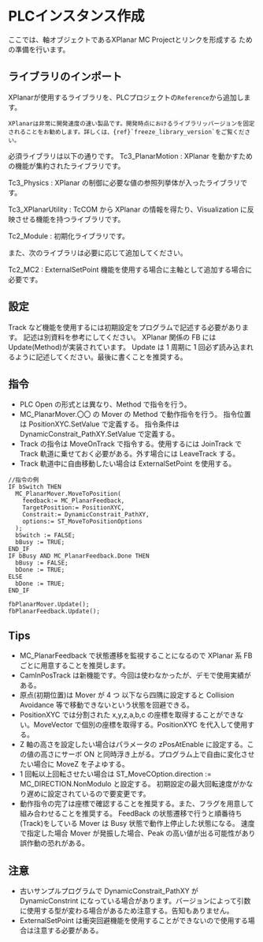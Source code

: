 # PLCインスタンス作成

ここでは、軸オブジェクトであるXPlanar MC Projectとリンクを形成する ための準備を行います。

## ライブラリのインポート

XPlanarが使用するライブラリを、PLCプロジェクトの`Reference`から追加します。

```{warning}
XPlanarは非常に開発速度の速い製品です。開発時点におけるライブラリッバージョンを固定されることをお勧めします。詳しくは、{ref}`freeze_library_version`をご覧ください。
```


必須ライブラリは以下の通りです。
Tc3_PlanarMotion
  : XPlanar を動かすための機能が集約されたライブラリです。

Tc3_Physics
  : XPlanar の制御に必要な値の参照列挙体が入ったライブラリです。

Tc3_XPlanarUtility
  : TcCOM から XPlanar の情報を得たり、Visualization に反映させる機能を持つライブラリです。

Tc2_Module
  : 初期化ライブラリです。

また、次のライブラリは必要に応じて追加してください。

Tc2_MC2
  : ExternalSetPoint 機能を使用する場合に主軸として追加する場合に必要です。

## 設定

Track など機能を使用するには初期設定をプログラムで記述する必要があります。
記述は別資料を参考にしてください。
XPlanar 関係の FB には Update(Method)が実装されています。
Update は 1 周期に 1 回必ず読み込まれるように記述してください。最後に書くことを推奨する。

## 指令

- PLC Open の形式とは異なり、Method で指令を行う。
- MC_PlanarMover.〇〇 の Mover の Method で動作指令を行う。
  指令位置は PositionXYC.SetValue で定義する。
  指令条件は DynamicConstrait_PathXY.SetValue で定義する。
- Track の指令は MoveOnTrack で指令する。使用するには JoinTrack で Track 軌道に乗せておく必要がある。外す場合には LeaveTrack する。
- Track 軌道中に自由移動したい場合は ExternalSetPoint を使用する。

```
//指令の例
IF bSwitch THEN
  MC_PlanarMover.MoveToPosition(
    feedback:= MC_PlanarFeedback,
    TargetPosition:= PositionXYC,
    Constrait:= DynamicConstrait_PathXY,
    options:= ST_MoveToPositionOptions
  );
  bSwitch := FALSE;
  bBusy := TRUE;
END_IF
IF bBusy AND MC_PlanarFeedback.Done THEN
  bBusy := FALSE;
  bDone := TRUE;
ELSE
  bDone := TRUE;
END_IF

fbPlanarMover.Update();
fbPlanarFeedback.Update();
```

## Tips

- MC_PlanarFeedback で状態遷移を監視することになるので XPlanar 系 FB ごとに用意することを推奨します。
- CamInPosTrack は新機能です。今回は使わなかったが、デモで使用実績がある。
- 原点(初期位置)は Mover が 4 つ 以下なら四隅に設定すると Collision Avoidance 等で移動できないという状態を回避できる。
- PositionXYC では分割された x,y,z,a,b,c の座標を取得することができない。MoveVector で個別の座標を取得する。PositionXYC を代入して使用する。
- Z 軸の高さを設定したい場合はパラメータの zPosAtEnable に設定する。この値の高さにサーボ ON と同時浮き上がる。プログラム上で自由に変化させたい場合に MoveZ を子よゆする。
- 1 回転以上回転させたい場合は ST_MoveCOption.direction := MC_DIRECTION.NonModulo と設定する。
  初期設定の最大回転速度がかなり遅めに設定されているので要変更です。
- 動作指令の完了は座標で確認することを推奨する。また、フラグを用意して組み合わせることを推奨する。
  FeedBack の状態遷移で行うと順番待ち(Track)をしている Mover は Busy 状態で動作上停止した状態になる。
  速度で指定した場合 Mover が発振した場合、Peak の高い値が出る可能性があり誤作動の恐れがある。

## 注意

- 古いサンプルプログラムで DynamicConstrait_PathXY が DynamicConstrint になっている場合があります。バージョンによって引数に使用する型が変わる場合があるため注意する。告知もありません。
- ExternalSetPoint は衝突回避機能を使用することができないので使用する場合は注意する必要がある。
